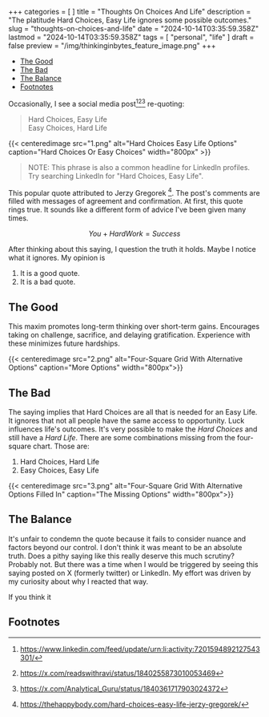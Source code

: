 +++
categories = [ ]
title = "Thoughts On Choices And Life"
description = "The platitude Hard Choices, Easy Life ignores some possible outcomes."
slug = "thoughts-on-choices-and-life"
date = "2024-10-14T03:35:59.358Z"
lastmod = "2024-10-14T03:35:59.358Z"
tags = [ "personal", "life" ]
draft = false
preview = "/img/thinkinginbytes_feature_image.png"
+++

<!-- TOC -->

- [The Good](#the-good)
- [The Bad](#the-bad)
- [The Balance](#the-balance)
- [Footnotes](#footnotes)

<!-- /TOC -->
<!-- /TOC -->

Occasionally, I see a social media post[^1][^2][^3] re-quoting:

>Hard Choices, Easy Life  
>Easy Choices, Hard Life

{{< centeredimage src="1.png" alt="Hard Choices Easy Life Options" caption="Hard Choices Or Easy Choices" width="800px" >}}



> NOTE: This phrase is also a common headline for LinkedIn profiles.
> Try searching LinkedIn for "Hard Choices, Easy Life".


This popular quote attributed to Jerzy Gregorek [^4].
The post's comments are filled with messages of agreement and confirmation.
At first, this quote rings true.
It sounds like a different form of advice I've been given many times.

$$You+Hard Work=Success$$

After thinking about this saying, I question the truth it holds.
Maybe I notice what it ignores.
My opinion is

1. It is a good quote.
1. It is a bad quote.

## The Good

This maxim promotes long-term thinking over short-term gains.
Encourages taking on challenge, sacrifice, and delaying gratification.
Experience with these minimizes future hardships.

{{< centeredimage src="2.png" alt="Four-Square Grid With Alternative Options" caption="More Options" width="800px">}}

## The Bad

The saying implies that Hard Choices are all that is needed for an Easy Life.
It ignores that not all people have the same access to opportunity.
Luck influences life's outcomes.
It's very possible to make the *Hard Choices* and still have a *Hard Life*.
There are some combinations missing from the four-square chart.
Those are:

1. Hard Choices, Hard Life
1. Easy Choices, Easy Life

{{< centeredimage src="3.png" alt="Four-Square Grid With Alternative Options Filled In" caption="The Missing Options" width="800px">}}

## The Balance

It's unfair to condemn the quote because it fails to consider nuance and factors beyond our control.
I don't think it was meant to be an absolute truth.
Does a pithy saying like this really deserve this much scrutiny?
Probably not.
But there was a time when I would be triggered by seeing this saying posted on X (formerly twitter) or LinkedIn.
My effort was driven by my curiosity about why I reacted that way.

If you think it

## Footnotes

[^1]: https://www.linkedin.com/feed/update/urn:li:activity:7201594892127543301/
[^2]: https://x.com/readswithravi/status/1840255873010053469
[^3]: https://x.com/Analytical_Guru/status/1840361717903024372
[^4]: https://thehappybody.com/hard-choices-easy-life-jerzy-gregorek/
